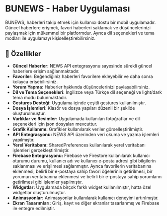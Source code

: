 
# BUNEWS - Haber Uygulaması

BUNEWS, haberleri takip etmek için kullanıcı dostu bir mobil uygulamadır. Güncel haberlere erişmek, favori haberleri saklamak ve düşüncelerinizi paylaşmak için mükemmel bir platformdur. Ayrıca dil seçenekleri ve tema modları ile uygulamayı kişiselleştirebilirsiniz.

## 🚀 Özellikler

- **Güncel Haberler:** NEWS API entegrasyonu sayesinde sürekli güncel haberlere erişim sağlanmaktadır.
- **Favoriler:** Beğendiğiniz haberleri favorilere ekleyebilir ve daha sonra kolayca erişebilirsiniz.
- **Yorum Yapma:** Haberler hakkında düşüncelerinizi paylaşabilirsiniz.
- **Dil ve Tema Seçenekleri:** İngilizce veya Türkçe dil seçeneği ve light/dark tema modu bulunmaktadır.
- **Gestures Desteği:** Uygulama içinde çeşitli gestures kullanılmıştır.
- **Dosya İşlemleri:** Klasör ve dosya yapıları düzenli bir şekilde oluşturulmuştur.
- **Varlıklar ve Resimler:** Uygulamada kullanılan fotoğraflar ve dil seçenekleri için json dosyaları mevcuttur.
- **Grafik Kullanımı:** Grafikler kullanılarak veriler görselleştirilmiştir.
- **API Entegrasyonu:** NEWS API üzerinden veri okuma ve yazma işlemleri yapılmıştır.
- **Yerel Veritabanı:** SharedPreferences kullanılarak yerel veritabanı işlemleri gerçekleştirilmiştir.
- **Firebase Entegrasyonu:** Firebase ve Firestore kullanılarak kullanıcı oturumu durumu, kullanıcı adı ve kullanıcı e-posta adresi gibi bilgilerin saklanması ve erişilmesi sağlanmıştır. Ayrıca favorilerin veritabanına eklenmesi, belirli bir e-postaya sahip favori öğelerinin getirilmesi, bir yorumun veritabanına eklenmesi ve belirli bir e-postaya sahip yorumların getirilmesi gibi işlemler yapılmıştır.
- **Widgetlar:** Uygulamada birçok farklı widget kullanılmıştır, hatta özel widgetlar oluşturulmuştur.
- **Animasyonlar:** Animasyonlar kullanılarak kullanıcı deneyimi artırılmıştır.
- **Ekran Tasarımları:** Giriş, kayıt ve diğer ekranlar tasarlanmış ve Firebase ile entegre edilmiştir.

